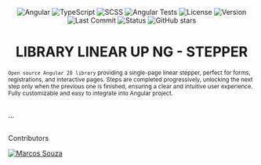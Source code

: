 <p align="center">
  <img src="https://img.shields.io/badge/Angular-DD0031?logo=angular&logoColor=white" alt="Angular"/>
  <img src="https://img.shields.io/badge/TypeScript-3178C6?logo=typescript&logoColor=white" alt="TypeScript"/>
  <img src="https://img.shields.io/badge/SCSS-CC6699?logo=sass&logoColor=white" alt="SCSS"/>
  <img src="https://img.shields.io/badge/Angular%20Tests-Jasmine%20%2B%20Karma-8A4182?logo=jasmine&logoColor=white" alt="Angular Tests"/>
  <img src="https://img.shields.io/badge/License-MIT-green" alt="License"/>
  <img src="https://img.shields.io/badge/Version-1.0.0-blue" alt="Version"/>
  <img src="https://img.shields.io/github/last-commit/MarcosDS7/lib-linear-stepper-ng" alt="Last Commit"/>
  <img src="https://img.shields.io/badge/Status-Em%20Desenvolvimento-yellow" alt="Status"/>
  <img src="https://img.shields.io/github/stars/MarcosDS7/lib-linear-stepper-ng?style=social" alt="GitHub stars"/>
</p>

<h1 align="center">LIBRARY LINEAR UP NG - STEPPER</h1>

<sub align="center">`Open source Angular 20 library` providing a single-page linear stepper, perfect for forms, registrations, and interactive pages. Steps are completed progressively, unlocking the next step only when the previous one is finished, ensuring a clear and intuitive user experience. Fully customizable and easy to integrate into Angular project.</sub>

##

...

##

Contributors

[![Marcos Souza](https://img.shields.io/badge/Marcos_Souza-Author-blue?style=for-the-badge&logo=linkedin)](https://www.linkedin.com/in/marcos-souza-front-end-ui-ux-design/)

